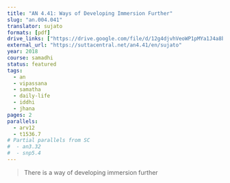 ```yaml
---
title: "AN 4.41: Ways of Developing Immersion Further"
slug: "an.004.041"
translator: sujato
formats: [pdf]
drive_links: ["https://drive.google.com/file/d/12g4djvhVeoWP1pMYa1J4a8bYMuHlB_tk"]
external_url: "https://suttacentral.net/an4.41/en/sujato"
year: 2018
course: samadhi
status: featured
tags:
  - an
  - vipassana
  - samatha
  - daily-life
  - iddhi
  - jhana
pages: 2
parallels:
  - arv12
  - t1536.7
# Partial parallels from SC
#  - an3.32
#  - snp5.4
---
```


> There is a way of developing immersion further
